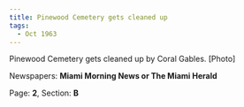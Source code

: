```yaml
---  
title: Pinewood Cemetery gets cleaned up  
tags:  
  - Oct 1963  
---  
```

  
Pinewood Cemetery gets cleaned up by Coral Gables. [Photo]  
  
Newspapers: **Miami Morning News or The Miami Herald**  
  
Page: **2**, Section: **B** 
